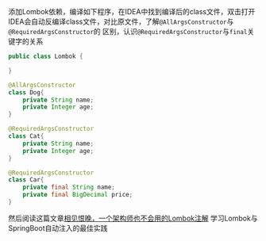 添加Lombok依赖，编译如下程序，在IDEA中找到编译后的class文件，双击打开
IDEA会自动反编译class文件，对比原文件，了解`@AllArgsConstructor`与`@RequiredArgsConstructor`的
区别，认识`@RequiredArgsConstructor`与`final`关键字的关系

```java
public class Lombok {

}

@AllArgsConstructor
class Dog{
    private String name;
    private Integer age;
}

@RequiredArgsConstructor
class Cat{
    private String name;
    private Integer age;
}

@RequiredArgsConstructor
class Car{
    private final String name;
    private final BigDecimal price;
}
```

然后阅读这篇文章[相见恨晚，一个架构师也不会用的Lombok注解](https://juejin.im/post/6888985072129540103)
学习Lombok与SpringBoot自动注入的最佳实践